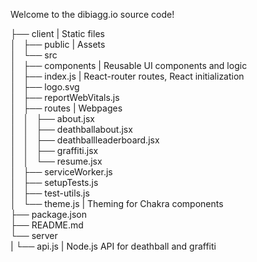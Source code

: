 Welcome to the dibiagg.io source code!  
  
├── client | Static files  
│   ├── public | Assets  
│   └── src  
│       ├── components | Reusable UI components and logic  
│       ├── index.js | React-router routes, React initialization  
│       ├── logo.svg  
│       ├── reportWebVitals.js  
│       ├── routes | Webpages  
│       │   ├── about.jsx  
│       │   ├── deathballabout.jsx  
│       │   ├── deathballleaderboard.jsx  
│       │   ├── graffiti.jsx  
│       │   └── resume.jsx  
│       ├── serviceWorker.js  
│       ├── setupTests.js  
│       ├── test-utils.js  
│       └── theme.js | Theming for Chakra components  
├── package.json  
├── README.md  
└── server  
|   └── api.js | Node.js API for deathball and graffiti  
